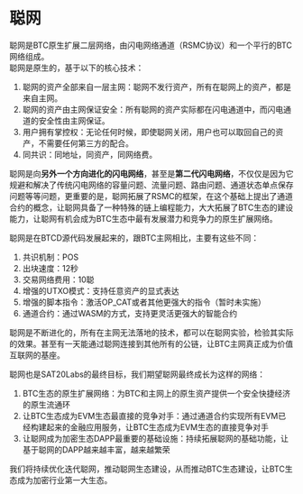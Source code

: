 聪网
====

聪网是BTC原生扩展二层网络，由闪电网络通道（RSMC协议）和一个平行的BTC网络组成。  
聪网是原生的，基于以下的核心技术：  
1. 聪网的资产全部来自一层主网：聪网不发行资产，所有在聪网上的资产，都是来自主网。
2. 聪网的资产由主网保证安全：所有聪网的资产实际都在闪电通道中，而闪电通道的安全性由主网保证。
3. 用户拥有掌控权：无论任何时候，即使聪网关闭，用户也可以取回自己的资产，不需要任何第三方的配合。
4. 同共识：同地址，同资产，同网络费。


聪网是向**另外一个方向进化的闪电网络**，甚至是**第二代闪电网络**，不仅仅是因为它规避和解决了传统闪电网络的容量问题、流量问题、路由问题、通道状态单点保存问题等等问题，更重要的是，聪网拓展了RSMC的框架，在这个基础上提出了通道合约的概念，让聪网具备了一种特殊的链上编程能力，大大拓展了BTC生态的建设能力，让聪网有机会成为BTC生态中最有发展潜力和竞争力的原生扩展网络。  


聪网是在BTCD源代码发展起来的，跟BTC主网相比，主要有这些不同：
1. 共识机制：POS
2. 出块速度：12秒
3. 交易网络费用：10聪
4. 增强的UTXO模式：支持任意资产的显式表达
5. 增强的脚本指令：激活OP_CAT或者其他更强大的指令（暂时未实施）
6. 通道合约：通过WASM的方式，支持更灵活更强大的智能合约


聪网是不断进化的，所有在主网无法落地的技术，都可以在聪网实验，检验其实际的效果。甚至有一天能通过聪网连接到其他所有的公链，让BTC主网真正成为价值互联网的基座。


聪网也是SAT20Labs的最终目标，我们期望聪网最终成长为这样的网络：
1. BTC生态的原生扩展网络：为BTC和主网上的原生资产提供一个安全快捷经济的原生流通环
2. 让BTC生态成为EVM生态最直接的竞争对手：通过通道合约实现所有EVM已经构建起来的金融应用服务，让BTC生态成为EVM生态的直接竞争对手
3. 让聪网成为加密生态DAPP最重要的基础设施：持续拓展聪网的基础功能，让基于聪网的DAPP越来越丰富，越来越繁荣

我们将持续优化迭代聪网，推动聪网生态建设，从而推动BTC生态建设，让BTC生态成为加密行业第一大生态。